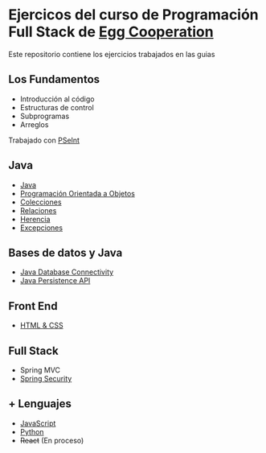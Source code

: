 # Ejercicos del curso de Programación Full Stack de [Egg Cooperation](https://eggcooperation.com)
<p>Este repositorio contiene los ejercicios trabajados en las guias</p>

## Los Fundamentos
- Introducción al código
- Estructuras de control
- Subprogramas
- Arreglos

<p> Trabajado con <a href="https://github.com/MateoBaltar/Ejercicios_Egg/tree/main/1_Los%20Fundamentos">PSeInt</a></p>

## Java
- [Java](https://github.com/MateoBaltar/Ejercicios_Egg/tree/main/2_Java/Intro%20Java)
- [Programación Orientada a Objetos](https://github.com/MateoBaltar/Ejercicios_Egg/tree/main/2_Java/Java%20POO)
- [Colecciones](https://github.com/MateoBaltar/Ejercicios_Egg/tree/main/2_Java/Java%20Colecciones)
- [Relaciones](https://github.com/MateoBaltar/Ejercicios_Egg/tree/main/2_Java/Java%20Relaciones)
- [Herencia](https://github.com/MateoBaltar/Ejercicios_Egg/tree/main/2_Java/Java%20Herencias)
- [Excepciones](https://github.com/MateoBaltar/Ejercicios_Egg/tree/main/2_Java/Java%20Exceptions)

## Bases de datos y Java
- [Java Database Connectivity](https://github.com/MateoBaltar/Ejercicios_Egg/tree/main/3_BBDD%20y%20Java/JDBC)
- [Java Persistence API](https://github.com/MateoBaltar/Ejercicios_Egg/tree/main/3_BBDD%20y%20Java/JPA)

## Front End
- [HTML & CSS](https://github.com/MateoBaltar/Ejercicios_Egg/tree/main/4_Front/HTML%2BCSS)

## Full Stack
- Spring MVC
- [Spring Security](https://github.com/MateoBaltar/Ejercicios_Egg/tree/main/5_Full%20Stack/Spring%20Security)

## + Lenguajes
- [JavaScript](https://github.com/MateoBaltar/Ejercicios_Egg/tree/main/%2B%20Lenguajes/JavaScript)
- [Python](https://github.com/MateoBaltar/Ejercicios_Egg/tree/main/%2B%20Lenguajes/Python)
- <strike>React</strike> (En proceso)
